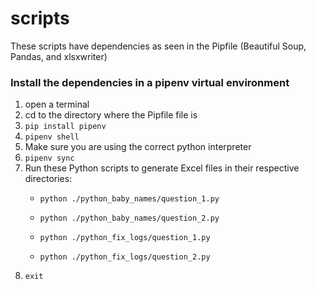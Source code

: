 # scripts

These scripts have dependencies as seen in the Pipfile (Beautiful Soup, Pandas, and xlsxwriter)


### Install the dependencies in a pipenv virtual environment
1. open a terminal
1. cd to the directory where the Pipfile file is
1. ```pip install pipenv```
1. ```pipenv shell```
1. Make sure you are using the correct python interpreter
1. ```pipenv sync```
1. Run these Python scripts to generate Excel files in their respective directories:
    * ```python ./python_baby_names/question_1.py```
    * ```python ./python_baby_names/question_2.py```

    * ```python ./python_fix_logs/question_1.py```
    * ```python ./python_fix_logs/question_2.py```
1. ```exit```
